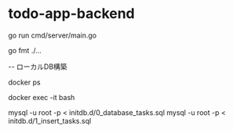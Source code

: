 # todo-app-backend

go run cmd/server/main.go

go fmt ./...

-- ローカルDB構築

docker ps

docker exec -it <container-id> bash

mysql -u root -p < initdb.d/0_database_tasks.sql
mysql -u root -p < initdb.d/1_insert_tasks.sql


